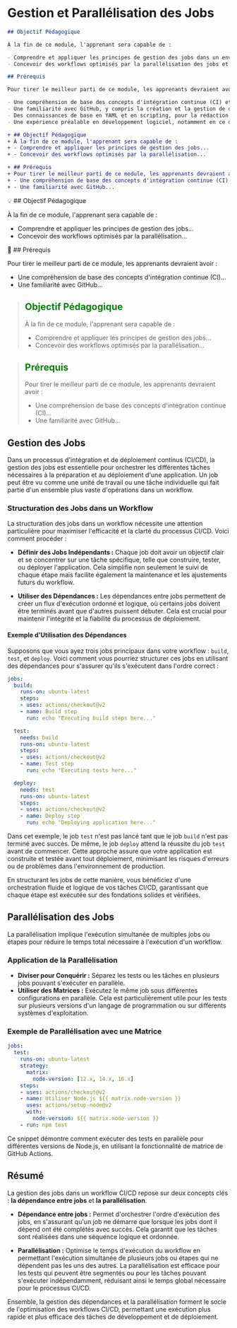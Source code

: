 # Gestion et Parallélisation des Jobs

```md
## Objectif Pédagogique

À la fin de ce module, l'apprenant sera capable de :

- Comprendre et appliquer les principes de gestion des jobs dans un environnement CI/CD en utilisant GitHub Actions, en se concentrant sur la définition d'objectifs clairs pour chaque job et l'orchestration de ces jobs à travers des dépendances explicites.
- Concevoir des workflows optimisés par la parallélisation des jobs et des tâches, en utilisant des matrices pour exécuter simultanément plusieurs instances d'un job dans différentes conditions, afin de réduire le temps total nécessaire à l'exécution du workflow.

## Prérequis

Pour tirer le meilleur parti de ce module, les apprenants devraient avoir :

- Une compréhension de base des concepts d'intégration continue (CI) et de déploiement continu (CD).
- Une familiarité avec GitHub, y compris la création et la gestion de dépôts.
- Des connaissances de base en YAML et en scripting, pour la rédaction et la configuration de workflows GitHub Actions.
- Une expérience préalable en développement logiciel, notamment en ce qui concerne le processus de construction, de test, et de déploiement d'applications.


```


```diff
+ ## Objectif Pédagogique
+ À la fin de ce module, l'apprenant sera capable de :
+ - Comprendre et appliquer les principes de gestion des jobs...
+ - Concevoir des workflows optimisés par la parallélisation...
```

```diff
+ ## Prérequis
+ Pour tirer le meilleur parti de ce module, les apprenants devraient avoir :
+ - Une compréhension de base des concepts d'intégration continue (CI)...
+ - Une familiarité avec GitHub...
```


:bulb: ## Objectif Pédagogique

À la fin de ce module, l'apprenant sera capable de :
- Comprendre et appliquer les principes de gestion des jobs...
- Concevoir des workflows optimisés par la parallélisation...

:key: ## Prérequis

Pour tirer le meilleur parti de ce module, les apprenants devraient avoir :
- Une compréhension de base des concepts d'intégration continue (CI)...
- Une familiarité avec GitHub...



<blockquote>
  <h2 style="color: green;">Objectif Pédagogique</h2>
  <p>À la fin de ce module, l'apprenant sera capable de :</p>
  <ul>
    <li>Comprendre et appliquer les principes de gestion des jobs...</li>
    <li>Concevoir des workflows optimisés par la parallélisation...</li>
  </ul>
</blockquote>

<blockquote>
  <h2 style="color: green;">Prérequis</h2>
  <p>Pour tirer le meilleur parti de ce module, les apprenants devraient avoir :</p>
  <ul>
    <li>Une compréhension de base des concepts d'intégration continue (CI)...</li>
    <li>Une familiarité avec GitHub...</li>
  </ul>
</blockquote>



## Gestion des Jobs

Dans un processus d'intégration et de déploiement continus (CI/CD), la gestion des jobs est essentielle pour orchestrer les différentes tâches nécessaires à la préparation et au déploiement d'une application. Un job peut être vu comme une unité de travail ou une tâche individuelle qui fait partie d'un ensemble plus vaste d'opérations dans un workflow.


### Structuration des Jobs dans un Workflow

La structuration des jobs dans un workflow nécessite une attention particulière pour maximiser l'efficacité et la clarté du processus CI/CD. Voici comment procéder :

- **Définir des Jobs Indépendants :** Chaque job doit avoir un objectif clair et se concentrer sur une tâche spécifique, telle que construire, tester, ou déployer l'application. Cela simplifie non seulement le suivi de chaque étape mais facilite également la maintenance et les ajustements futurs du workflow.

- **Utiliser des Dépendances :** Les dépendances entre jobs permettent de créer un flux d'exécution ordonné et logique, où certains jobs doivent être terminés avant que d'autres puissent débuter. Cela est crucial pour maintenir l'intégrité et la fiabilité du processus de déploiement.

#### Exemple d'Utilisation des Dépendances

Supposons que vous ayez trois jobs principaux dans votre workflow : `build`, `test`, et `deploy`. Voici comment vous pourriez structurer ces jobs en utilisant des dépendances pour s'assurer qu'ils s'exécutent dans l'ordre correct :

```yaml
jobs:
  build:
    runs-on: ubuntu-latest
    steps:
    - uses: actions/checkout@v2
    - name: Build step
      run: echo "Executing build steps here..."

  test:
    needs: build
    runs-on: ubuntu-latest
    steps:
    - uses: actions/checkout@v2
    - name: Test step
      run: echo "Executing tests here..."

  deploy:
    needs: test
    runs-on: ubuntu-latest
    steps:
    - uses: actions/checkout@v2
    - name: Deploy step
      run: echo "Deploying application here..."
```

Dans cet exemple, le job `test` n'est pas lancé tant que le job `build` n'est pas terminé avec succès. De même, le job `deploy` attend la réussite du job `test` avant de commencer. Cette approche assure que votre application est construite et testée avant tout déploiement, minimisant les risques d'erreurs ou de problèmes dans l'environnement de production.

En structurant les jobs de cette manière, vous bénéficiez d'une orchestration fluide et logique de vos tâches CI/CD, garantissant que chaque étape est exécutée sur des fondations solides et vérifiées.


## Parallélisation des Jobs

La parallélisation implique l'exécution simultanée de multiples jobs ou étapes pour réduire le temps total nécessaire à l'exécution d'un workflow.

### Application de la Parallélisation

- **Diviser pour Conquérir :** Séparez les tests ou les tâches en plusieurs jobs pouvant s'exécuter en parallèle.
- **Utiliser des Matrices :** Exécutez le même job sous différentes configurations en parallèle. Cela est particulièrement utile pour les tests sur plusieurs versions d'un langage de programmation ou sur différents systèmes d'exploitation.

### Exemple de Parallélisation avec une Matrice

```yaml
jobs:
  test:
    runs-on: ubuntu-latest
    strategy:
      matrix:
        node-version: [12.x, 14.x, 16.x]
    steps:
    - uses: actions/checkout@v2
    - name: Utiliser Node.js ${{ matrix.node-version }}
      uses: actions/setup-node@v2
      with:
        node-version: ${{ matrix.node-version }}
    - run: npm test
```

Ce snippet démontre comment exécuter des tests en parallèle pour différentes versions de Node.js, en utilisant la fonctionnalité de matrice de GitHub Actions.


## Résumé

La gestion des jobs dans un workflow CI/CD repose sur deux concepts clés : **la dépendance entre jobs** et **la parallélisation**. 

- **Dépendance entre jobs :** Permet d'orchestrer l'ordre d'exécution des jobs, en s'assurant qu'un job ne démarre que lorsque les jobs dont il dépend ont été complétés avec succès. Cela garantit que les tâches sont réalisées dans une séquence logique et ordonnée.

- **Parallélisation :** Optimise le temps d'exécution du workflow en permettant l'exécution simultanée de plusieurs jobs ou étapes qui ne dépendent pas les uns des autres. La parallélisation est efficace pour les tests qui peuvent être segmentés ou pour les tâches pouvant s'exécuter indépendamment, réduisant ainsi le temps global nécessaire pour le processus CI/CD.

Ensemble, la gestion des dépendances et la parallélisation forment le socle de l'optimisation des workflows CI/CD, permettant une exécution plus rapide et plus efficace des tâches de développement et de déploiement.
